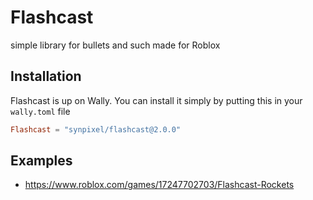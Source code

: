# Flashcast

simple library for bullets and such made for Roblox

## Installation

Flashcast is up on Wally. You can install it simply by putting this in your `wally.toml` file

```toml
Flashcast = "synpixel/flashcast@2.0.0"
```

## Examples

- https://www.roblox.com/games/17247702703/Flashcast-Rockets
